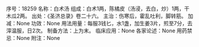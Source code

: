 序号：18259
名称：白术汤
组成：白术1两，陈橘皮（汤浸，去白，炒）1两，干木瓜2两。
出处：《圣济总录》卷二十六。
主治：伤寒后，霍乱吐利，脚转筋。
加减：None
功效：None
用法用量：每服3钱匕，水1盏，加生姜3片，煎至7分，去滓温服，日2次。
制备方法：上为末。
临床应用：None
各家论述：None
用药禁忌：None
附注：None
